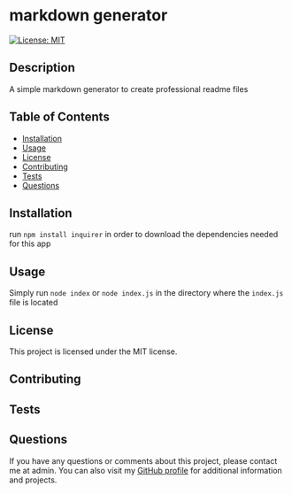 # markdown generator

[![License: MIT](https://img.shields.io/badge/License-MIT-yellow.svg)](https://opensource.org/licenses/MIT)

## Description

A simple markdown generator to create professional readme files

## Table of Contents

- [Installation](#installation)
- [Usage](#usage)
- [License](#license)
- [Contributing](#contributing)
- [Tests](#tests)
- [Questions](#questions)

## Installation

run `npm install inquirer` in order to download the dependencies needed for this app

## Usage

Simply run `node index` or `node index.js` in the directory where the `index.js` file is located

## License

This project is licensed under the MIT license.

## Contributing



## Tests



## Questions

If you have any questions or comments about this project, please contact me at admin. You can also visit my [GitHub profile](https://github.com/drgunbot) for additional information and projects.
